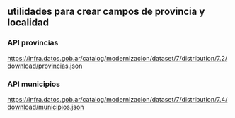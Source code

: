 ## utilidades para crear campos de provincia y localidad


### API provincias 

https://infra.datos.gob.ar/catalog/modernizacion/dataset/7/distribution/7.2/download/provincias.json

### API municipios

https://infra.datos.gob.ar/catalog/modernizacion/dataset/7/distribution/7.4/download/municipios.json